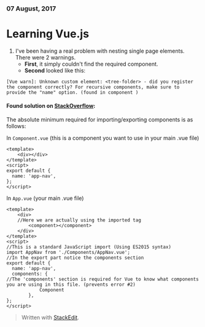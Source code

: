 ### 07 August, 2017
# Learning Vue.js 


1. I've been having a real problem with nesting single page elements.
There were 2 warnings. 
	- **First**, it simply couldn't find the required component. 
	- **Second** looked like this:   
```
[Vue warn]: Unknown custom element: <tree-folder> - did you register the component correctly? For recursive components, make sure to provide the "name" option. (found in component )
```

#### Found solution on [StackOverflow](https://stackoverflow.com/questions/43920680/multiple-single-file-components-and-vue-webpack-template?answertab=votes#tab-top):

The absolute minimum required for importing/exporting components is as follows:

In `Component.vue` (this is a component you want to use in your main .vue file)
```
<template>
	<div></div>
</template>
<script>
export default {
  name: 'app-nav',
};
</script>
```
In `App.vue` (your main .vue file)

```
<template>
	<div>
	//Here we are actually using the imported tag
		<component></component> 
	</div>
</template>
<script>
//This is a standard JavaScript import (Using ES2015 syntax)
import AppNav from './Components/AppNav.vue'; 
//In the export part notice the components section
export default {
  name: 'app-nav',
  components: {
//The 'components' section is required for Vue to know what components you are using in this file. (prevents error #2)
            Component 
        },
};
</script>
```


> Written with [StackEdit](https://stackedit.io/).
